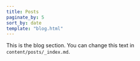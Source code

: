 ```yaml
---
title: Posts
paginate_by: 5
sort_by: date
template: "blog.html"
---
```


This is the blog section. You can change this text in `content/posts/_index.md`.
